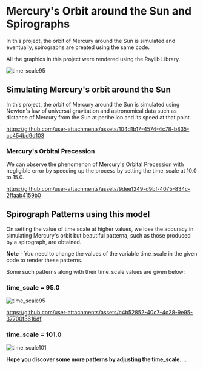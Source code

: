 # Mercury's Orbit around the Sun and Spirographs

In this project, the orbit of Mercury around the Sun is simulated and eventually, spirographs are created using the same code. 

All the graphics in this project were rendered using the Raylib Library.

![time_scale95](https://github.com/user-attachments/assets/9149e84b-b324-4c3c-bcef-4204d4d00e50)

## Simulating Mercury's orbit around the Sun

In this project, the orbit of Mercury around the Sun is simulated using Newton's law of universal gravitation and astronomical data such as distance of Mercury from the Sun at perihelion and its speed at that point. 

https://github.com/user-attachments/assets/104d1b17-4574-4c78-b835-cc454bd9d103

### Mercury's Orbital Precession

We can observe the phenomenon of Mercury's Orbital Precession with negligible error by speeding up the process by setting the time_scale at 10.0 to 15.0.


https://github.com/user-attachments/assets/9dee1249-d9bf-4075-834c-2ffaab4159b0

## Spirograph Patterns using this model

On setting the value of time scale at higher values, we lose the accuracy in simulating Mercury's orbit but beautiful patterna, such as those produced by a spirograph, are obtained.

**Note** - You need to change the values of the variable time_scale in the given code to render these patterns.

Some such patterns along with their time_scale values are given below:

### time_scale = 95.0
![time_scale95](https://github.com/user-attachments/assets/9149e84b-b324-4c3c-bcef-4204d4d00e50)

https://github.com/user-attachments/assets/c4b52852-40c7-4c28-9e95-37700f3616df

### time_scale = 101.0
![time_scale101](https://github.com/user-attachments/assets/01d4f270-ece3-46af-a5ec-f43ca7246426)



**Hope you discover some more patterns by adjusting the time_scale....**









